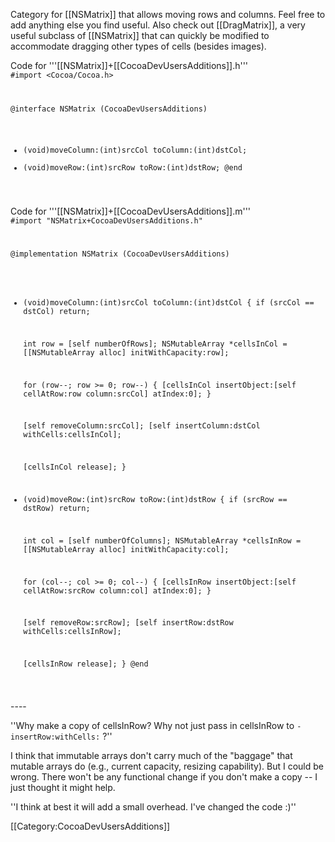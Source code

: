 

Category for [[NSMatrix]] that allows moving rows and columns. Feel free to add anything else you find useful. Also check out [[DragMatrix]], a very useful subclass of [[NSMatrix]] that can quickly be modified to accommodate dragging other types of cells (besides images).

Code for '''[[NSMatrix]]+[[CocoaDevUsersAdditions]].h'''
<code>
 #import <Cocoa/Cocoa.h>
 
 @interface NSMatrix (CocoaDevUsersAdditions)
 - (void)moveColumn:(int)srcCol toColumn:(int)dstCol;
 - (void)moveRow:(int)srcRow toRow:(int)dstRow;
 @end
</code>

Code for '''[[NSMatrix]]+[[CocoaDevUsersAdditions]].m'''
<code>
 #import "NSMatrix+CocoaDevUsersAdditions.h"
 
 @implementation NSMatrix (CocoaDevUsersAdditions)
 - (void)moveColumn:(int)srcCol toColumn:(int)dstCol
 {
   if (srcCol == dstCol) return;
   
   int row = [self numberOfRows];
   NSMutableArray *cellsInCol = [[NSMutableArray alloc] initWithCapacity:row];
   
   for (row--; row >= 0; row--) {
     [cellsInCol insertObject:[self cellAtRow:row column:srcCol] atIndex:0];
   }
   
   [self removeColumn:srcCol];
   [self insertColumn:dstCol withCells:cellsInCol];
   
   [cellsInCol release];
 }
 
 - (void)moveRow:(int)srcRow toRow:(int)dstRow
 {
   if (srcRow == dstRow) return;
   
   int col = [self numberOfColumns];
   NSMutableArray *cellsInRow = [[NSMutableArray alloc] initWithCapacity:col];
   
   for (col--; col >= 0; col--) {
     [cellsInRow insertObject:[self cellAtRow:srcRow column:col] atIndex:0];
   }
   
   [self removeRow:srcRow];
   [self insertRow:dstRow withCells:cellsInRow];
   
   [cellsInRow release];
 }
 @end
</code>
----

''Why make a copy of cellsInRow? Why not just pass in cellsInRow to <code>-insertRow:withCells:</code> ?''

I think that immutable arrays don't carry much of the "baggage" that mutable arrays do (e.g., current capacity, resizing capability). But I could be wrong. There won't be any functional change if you don't make a copy -- I just thought it might help.

''I think at best it will add a small overhead. I've changed the code :)''


[[Category:CocoaDevUsersAdditions]]